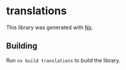 # translations

This library was generated with [Nx](https://nx.dev).

## Building

Run `nx build translations` to build the library.
